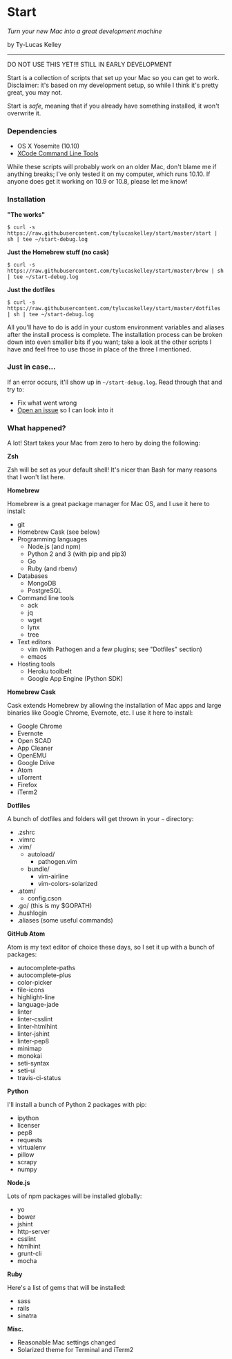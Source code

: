 # Start

*Turn your new Mac into a great development machine*

by Ty-Lucas Kelley

---

DO NOT USE THIS YET!!! STILL IN EARLY DEVELOPMENT

Start is a collection of scripts that set up your Mac so you can get to work.
Disclaimer: it's based on my development setup, so while I think it's pretty great,
you may not.

Start is *safe*, meaning that if you already have something installed, it won't
overwrite it.

### Dependencies

* OS X Yosemite (10.10)
* [XCode Command Line Tools](http://railsapps.github.io/xcode-command-line-tools.html)

While these scripts will probably work on an older Mac, don't blame me if anything
breaks; I've only tested it on my computer, which runs 10.10. If anyone
does get it working on 10.9 or 10.8, please let me know!

### Installation

**"The works"**

    $ curl -s https://raw.githubusercontent.com/tylucaskelley/start/master/start | sh | tee ~/start-debug.log

**Just the Homebrew stuff (no cask)**

    $ curl -s https://raw.githubusercontent.com/tylucaskelley/start/master/brew | sh | tee ~/start-debug.log

**Just the dotfiles**

    $ curl -s https://raw.githubusercontent.com/tylucaskelley/start/master/dotfiles | sh | tee ~/start-debug.log

All you'll have to do is add in your custom environment variables and
aliases after the install process is complete. The installation process can be
broken down into even smaller bits if you want; take a look at the other scripts
I have and feel free to use those in place of the three I mentioned.

### Just in case...

If an error occurs, it'll show up in `~/start-debug.log`.
Read through that and try to:

* Fix what went wrong
* [Open an issue](https://github.com/tylucaskelley/start/issues/new) so I can look into it

### What happened?

A lot! Start takes your Mac from zero to hero by doing the following:

**Zsh**

Zsh will be set as your default shell! It's nicer than Bash for many reasons that
I won't list here.

**Homebrew**

Homebrew is a great package manager for Mac OS, and I use it here to install:

* git
* Homebrew Cask (see below)
* Programming languages
    * Node.js (and npm)
    * Python 2 and 3 (with pip and pip3)
    * Go
    * Ruby (and rbenv)
* Databases
    * MongoDB
    * PostgreSQL
* Command line tools
    * ack
    * jq
    * wget
    * lynx
    * tree
* Text editors
    * vim (with Pathogen and a few plugins; see "Dotfiles" section)
    * emacs
* Hosting tools
    * Heroku toolbelt
    * Google App Engine (Python SDK)

**Homebrew Cask**

Cask extends Homebrew by allowing the installation of Mac apps and
large binaries like Google Chrome, Evernote, etc. I use it here to install:

* Google Chrome
* Evernote
* Open SCAD
* App Cleaner
* OpenEMU
* Google Drive
* Atom
* uTorrent
* Firefox
* iTerm2

**Dotfiles**

A bunch of dotfiles and folders will get thrown in your `~` directory:

* .zshrc
* .vimrc
* .vim/
    * autoload/
        * pathogen.vim
    * bundle/
        * vim-airline
        * vim-colors-solarized
* .atom/
    * config.cson
* .go/ (this is my $GOPATH)
* .hushlogin
* .aliases (some useful commands)

**GitHub Atom**

Atom is my text editor of choice these days, so I set it up with a bunch of packages:

* autocomplete-paths
* autocomplete-plus
* color-picker
* file-icons
* highlight-line
* language-jade
* linter
* linter-csslint
* linter-htmlhint
* linter-jshint
* linter-pep8
* minimap
* monokai
* seti-syntax
* seti-ui
* travis-ci-status

**Python**

I'll install a bunch of Python 2 packages with pip:

* ipython
* licenser
* pep8
* requests
* virtualenv
* pillow
* scrapy
* numpy

**Node.js**

Lots of npm packages will be installed globally:

* yo
* bower
* jshint
* http-server
* csslint
* htmlhint
* grunt-cli
* mocha

**Ruby**

Here's a list of gems that will be installed:

* sass
* rails
* sinatra

**Misc.**

* Reasonable Mac settings changed
* Solarized theme for Terminal and iTerm2
